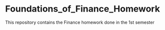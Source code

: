 # Foundations_of_Finance_Homework
This repository contains the Finance homework done in the 1st semester
